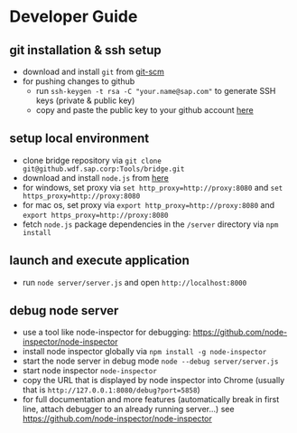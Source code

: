 ﻿Developer Guide
===============

## git installation & ssh setup
* download and install `git` from [git-scm](http://git-scm.com/downloads)
* for pushing changes to github
  * run `ssh-keygen -t rsa -C "your.name@sap.com"` to generate SSH keys (private & public key)
  * copy and paste the public key to your github account [here](https://github.wdf.sap.corp/settings/ssh)

## setup local environment
* clone bridge repository via `git clone git@github.wdf.sap.corp:Tools/bridge.git`
* download and install `node.js` from [here](http://nodejs.org/)
* for windows, set proxy via `set http_proxy=http://proxy:8080` and `set https_proxy=http://proxy:8080`
* for mac os, set proxy via `export http_proxy=http://proxy:8080` and `export https_proxy=http://proxy:8080`
* fetch `node.js` package dependencies in the `/server` directory via `npm install`

## launch and execute application
* run `node server/server.js` and open `http://localhost:8000`

## debug node server
* use a tool like node-inspector for debugging: https://github.com/node-inspector/node-inspector
* install node inspector globally via `npm install -g node-inspector`
* start the node server in debug mode `node --debug server/server.js`
* start node inspector `node-inspector`
* copy the URL that is displayed by node inspector into Chrome (usually that is `http://127.0.0.1:8080/debug?port=5858`)
* for full documentation and more features (automatically break in first line, attach debugger to an already running server...) see https://github.com/node-inspector/node-inspector